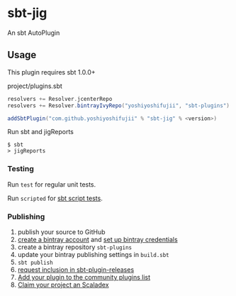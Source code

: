# sbt-jig

An sbt AutoPlugin

## Usage

This plugin requires sbt 1.0.0+

project/plugins.sbt

```sbt
resolvers += Resolver.jcenterRepo
resolvers += Resolver.bintrayIvyRepo("yoshiyoshifujii", "sbt-plugins")

addSbtPlugin("com.github.yoshiyoshifujii" % "sbt-jig" % <version>)
```

Run sbt and jigReports

```shell script
$ sbt
> jigReports
```

### Testing

Run `test` for regular unit tests.

Run `scripted` for [sbt script tests](http://www.scala-sbt.org/1.x/docs/Testing-sbt-plugins.html).

### Publishing

1. publish your source to GitHub
2. [create a bintray account](https://bintray.com/signup/index) and [set up bintray credentials](https://github.com/sbt/sbt-bintray#publishing)
3. create a bintray repository `sbt-plugins`
4. update your bintray publishing settings in `build.sbt`
5. `sbt publish`
6. [request inclusion in sbt-plugin-releases](https://bintray.com/sbt/sbt-plugin-releases)
7. [Add your plugin to the community plugins list](https://github.com/sbt/website#attention-plugin-authors)
8. [Claim your project an Scaladex](https://github.com/scalacenter/scaladex-contrib#claim-your-project)

